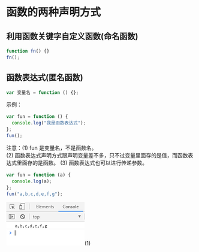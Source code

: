 # 函数的两种声明方式

## 利用函数关键字自定义函数(命名函数)

```javascript
function fn() {}
fn();
```

## 函数表达式(匿名函数)

```javascript
var 变量名 = function () {};
```

示例：

```javascript
var fun = function () {
  console.log("我是函数表达式");
};
fun();
```

注意：(1) fun 是变量名，不是函数名。  
(2) 函数表达式声明方式跟声明变量差不多，只不过变量里面存的是值，而函数表达式里面存的是函数。
(3) 函数表达式也可以进行传递参数。

```javascript
var fun = function (a) {
  console.log(a);
};
fun("a,b,c,d,e,f,g");
```

![iamge](../images/35/1.png)(1)
